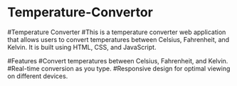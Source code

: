 # Temperature-Convertor
#Temperature Converter
#This is a temperature converter web application that allows users to convert temperatures between Celsius, Fahrenheit, and Kelvin. It is built using HTML, CSS, and JavaScript.

#Features
#Convert temperatures between Celsius, Fahrenheit, and Kelvin.
#Real-time conversion as you type.
#Responsive design for optimal viewing on different devices.
